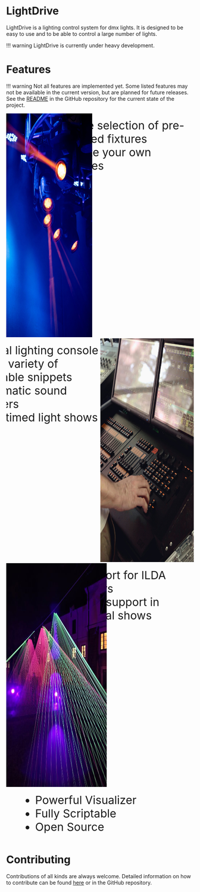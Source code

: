 <style>
.row {
    display: flex;
}
.column {
    flex: 1;
}
li {
    font-size: 30px;
}
.center {
    display: flex;
    justify-content: center;
}
</style>

<style>{.md-sidebar--secondary{display:none}}@media screen and (min-width:76.25em){.md-sidebar--primary{display:none}}</style>

# LightDrive

LightDrive is a lighting control system for dmx lights. It is designed to be easy to use and to be able to control a
large number of lights.

!!! warning
    LightDrive is currently under heavy development.

# Features

!!! warning
    Not all features are implemented yet. Some listed features may not be available in the current version, but are planned for future releases.
    See the [README](https://github.com/Nmstr/LightDrive/blob/master/README.md) in the GitHub repository for the current state of the project.

<div class="row">
    <div class="column">
        <img src="assets/fixtures_moving_head_image.jpg" alt="Image of 5 moving heads" style="height: 600px">
    </div>
    <div class="column">
        <ul style="margin-left: -100px">
            <li>Large selection of pre-defined fixtures</li>
            <li>Create your own fixtures</li>
        </ul>
    </div>
</div>

<div class="row">
    <div class="column">
        <ul style="margin-left: -100px">
            <li>Virtual lighting console</li>
            <li>Wide variety of available snippets</li>
            <li>Automatic sound triggers</li>
            <li>Fully timed light shows</li>
        </ul>
    </div>
    <div class="column">
        <img src="assets/lighting_console.jpg" alt="Image of a lighting console" style="height: 600px">
    </div>
</div>

<div class="row">
    <div class="column">
        <img src="assets/laser.jpg" alt="Image of laser beams from 6 distinct positions" style="height: 600px; width: 400px">
    </div>
    <div class="column">
        <ul style="margin-left: -100px">
            <li>Support for ILDA Lasers</li>
            <li>ILDA support in normal shows</li>
        </ul>
    </div>
</div>

<div class="center">
    <ul style="margin-left: -100px">
        <li>Powerful Visualizer</li>
        <li>Fully Scriptable</li>
        <li>Open Source</li>
    </ul>
</div>

# Contributing

Contributions of all kinds are always welcome. Detailed information on how to contribute can be found [here](contributing) or in the GitHub repository.
